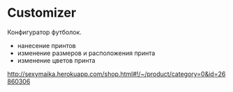 Customizer
==========

Конфигуратор футболок.

* нанесение принтов
* изменение размеров и расположения принта
* изменение цветов принта

http://sexymaika.herokuapp.com/shop.html#!/~/product/category=0&id=26860306
